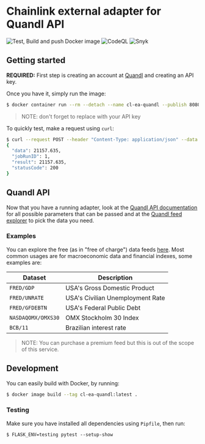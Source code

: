 # Chainlink external adapter for Quandl API

![Test, Build and push Docker image](https://github.com/willianpaixao/cl-ea-quandl/workflows/Test,%20Build%20and%20push%20Docker%20image/badge.svg?branch=master)
![CodeQL](https://github.com/willianpaixao/cl-ea-quandl/workflows/CodeQL/badge.svg?branch=master)
![Snyk](https://github.com/willianpaixao/cl-ea-quandl/workflows/Snyk%20vulnerability%20scan/badge.svg?branch=master)

## Getting started
**REQUIRED:** First step is creating an account at [Quandl](https://www.quandl.com/sign-up) and creating an API key.

Once you have it, simply run the image:
``` bash
$ docker container run --rm --detach --name cl-ea-quandl --publish 8080:8080 --env QUANDL_API_KEY=[INSERT HERE YOUR KEY] willianpaixao/cl-ea-quandl:latest
```
> NOTE: don't forget to replace with your API key

To quickly test, make a request using `curl`:
``` bash
$ curl --request POST --header "Content-Type: application/json" --data '{"id": 1, "data": {"dataset": "FRED/GDP"}}' localhost:8080
{
  "data": 21157.635, 
  "jobRunID": 1, 
  "result": 21157.635, 
  "statusCode": 200
}
```

## Quandl API
Now that you have a running adapter, look at the [Quandl API documentation](https://docs.quandl.com) for all possible parameters that can be passed
and at the [Quandl feed explorer](https://www.quandl.com/search) to pick the data you need.

### Examples
You can explore the free (as in "free of charge") data feeds [here](https://www.quandl.com/search?filters=%5B%22Free%22%5D).
Most common usages are for macroeconomic data and financial indexes, some examples are:

| Dataset           | Description                      |
| ----------------- | -------------------------------- |
|`FRED/GDP`         | USA's Gross Domestic Product     |
|`FRED/UNRATE`      | USA's Civilian Unemployment Rate |
|`FRED/GFDEBTN`     | USA's Federal Public Debt        |
|`NASDAQOMX/OMXS30` | OMX Stockholm 30 Index           |
|`BCB/11`           | Brazilian interest rate          |

> NOTE: You can purchase a premium feed but this is out of the scope of this service.

## Development
You can easily build with Docker, by running:
``` bash
$ docker image build --tag cl-ea-quandl:latest .
```
### Testing
Make sure you have installed all dependencies using `Pipfile`, then run:
```
$ FLASK_ENV=testing pytest --setup-show
```